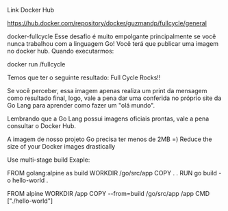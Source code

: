 Link Docker Hub

https://hub.docker.com/repository/docker/guzmandp/fullcycle/general

docker-fullcycle
Esse desafio é muito empolgante principalmente se você nunca trabalhou com a linguagem Go! Você terá que publicar uma imagem no docker hub. Quando executarmos:

docker run /fullcycle

Temos que ter o seguinte resultado: Full Cycle Rocks!!

Se você perceber, essa imagem apenas realiza um print da mensagem como resultado final, logo, vale a pena dar uma conferida no próprio site da Go Lang para aprender como fazer um "olá mundo".

Lembrando que a Go Lang possui imagens oficiais prontas, vale a pena consultar o Docker Hub.

A imagem de nosso projeto Go precisa ter menos de 2MB =)
Reduce the size of your Docker images drastically

Use multi-stage build Exaple:

FROM golang:alpine as build WORKDIR /go/src/app COPY . . RUN go build -o hello-world .

FROM alpine WORKDIR /app COPY --from=build /go/src/app /app CMD ["./hello-world"]